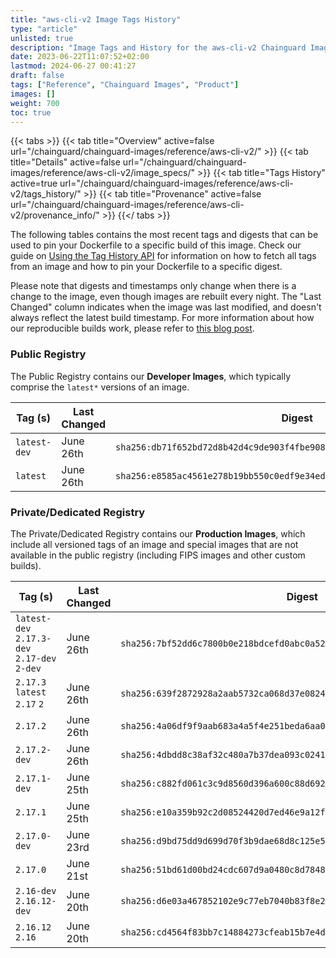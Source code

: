 ```yaml
---
title: "aws-cli-v2 Image Tags History"
type: "article"
unlisted: true
description: "Image Tags and History for the aws-cli-v2 Chainguard Image"
date: 2023-06-22T11:07:52+02:00
lastmod: 2024-06-27 00:41:27
draft: false
tags: ["Reference", "Chainguard Images", "Product"]
images: []
weight: 700
toc: true
---
```


{{< tabs >}}
{{< tab title="Overview" active=false url="/chainguard/chainguard-images/reference/aws-cli-v2/" >}}
{{< tab title="Details" active=false url="/chainguard/chainguard-images/reference/aws-cli-v2/image_specs/" >}}
{{< tab title="Tags History" active=true url="/chainguard/chainguard-images/reference/aws-cli-v2/tags_history/" >}}
{{< tab title="Provenance" active=false url="/chainguard/chainguard-images/reference/aws-cli-v2/provenance_info/" >}}
{{</ tabs >}}

The following tables contains the most recent tags and digests that can be used to pin your Dockerfile to a specific build of this image. Check our guide on [Using the Tag History API](/chainguard/chainguard-images/using-the-tag-history-api/) for information on how to fetch all tags from an image and how to pin your Dockerfile to a specific digest.

Please note that digests and timestamps only change when there is a change to the image, even though images are rebuilt every night. The "Last Changed" column indicates when the image was last modified, and doesn't always reflect the latest build timestamp. For more information about how our reproducible builds work, please refer to [this blog post](https://www.chainguard.dev/unchained/reproducing-chainguards-reproducible-image-builds).

### Public Registry
The Public Registry contains our **Developer Images**, which typically comprise the `latest*` versions of an image.

| Tag (s)       | Last Changed | Digest                                                                    |
|---------------|--------------|---------------------------------------------------------------------------|
|  `latest-dev` | June 26th    | `sha256:db71f652bd72d8b42d4c9de903f4fbe908c13c280b954d04ba7986bbf9d1c294` |
|  `latest`     | June 26th    | `sha256:e8585ac4561e278b19bb550c0edf9e34edaacef9dcbb747b84331c7a1eb864cf` |


### Private/Dedicated Registry
The Private/Dedicated Registry contains our **Production Images**, which include all versioned tags of an image and special images that are not available in the public registry (including FIPS images and other custom builds).

| Tag (s)                                       | Last Changed | Digest                                                                    |
|-----------------------------------------------|--------------|---------------------------------------------------------------------------|
|  `latest-dev` `2.17.3-dev` `2.17-dev` `2-dev` | June 26th    | `sha256:7bf52dd6c7800b0e218bdcefd0abc0a529d21f7d6d6c15d11be920598ee0ea43` |
|  `2.17.3` `latest` `2.17` `2`                 | June 26th    | `sha256:639f2872928a2aab5732ca068d37e0824af87b41b093e5482011b0a613a559c6` |
|  `2.17.2`                                     | June 26th    | `sha256:4a06df9f9aab683a4a5f4e251beda6aa09979bfd5886bb83334d0c27b25d8ba4` |
|  `2.17.2-dev`                                 | June 26th    | `sha256:4dbdd8c38af32c480a7b37dea093c02419014cf3abd7e194b5c6ba58492c6b32` |
|  `2.17.1-dev`                                 | June 25th    | `sha256:c882fd061c3c9d8560d396a600c88d6920295f880958aa34975597c21f5bd770` |
|  `2.17.1`                                     | June 25th    | `sha256:e10a359b92c2d08524420d7ed46e9a12ff6b1db136b5b96dd6a7c8ad8c89f3c3` |
|  `2.17.0-dev`                                 | June 23rd    | `sha256:d9bd75dd9d699d70f3b9dae68d8c125e5348dc88d05ef7ba2e16be0161f0a17c` |
|  `2.17.0`                                     | June 21st    | `sha256:51bd61d00bd24cdc607d9a0480c8d78485f50b867aaa600370b53fbfb9bb695f` |
|  `2.16-dev` `2.16.12-dev`                     | June 20th    | `sha256:d6e03a467852102e9c77eb7040b83f8e22adb61037713085489e3bbe4cbc8621` |
|  `2.16.12` `2.16`                             | June 20th    | `sha256:cd4564f83bb7c14884273cfeab15b7e4dec6f760059b62ad362012c8e4026530` |

